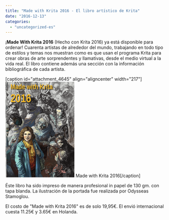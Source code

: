 ```yaml
---
title: "Made with Krita 2016 - El libro artístico de Krita"
date: "2016-12-13"
categories: 
  - "uncategorized-es"
---
```


¡**Made With Krita 2016** (Hecho con Krita 2016) ya está disponible para ordenar! Cuarenta artistas de alrededor del mundo, trabajando en todo tipo de estilos y temas nos muestran como es que usan el programa Krita para crear obras de arte sorprendentes y llamativas, desde el medio virtual a la vida real. El libro contiene además una sección con la información bibliográfica de cada artista.

\[caption id="attachment\_4645" align="aligncenter" width="217"\][![Made with Krita 2016](images/cover_small-217x300.png)](https://krita.org/wp-content/uploads/2016/12/cover_small.png) Made with Krita 2016\[/caption\]

Éste libro ha sido impreso de manera profesional in papel de 130 gm. con tapa blanda. La ilustración de la portada fue realizada por Odysseas Stamoglou.

El costo de "Made with Krita 2016" es de solo 19,95€. El envió internacional cuesta 11.25€ y 3.65€ en Holanda.
